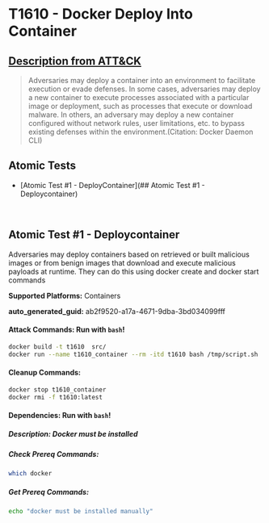 # T1610 - Docker Deploy Into Container
## [Description from ATT&CK](https://attack.mitre.org/techniques/T1610)
<blockquote>Adversaries may deploy a container into an environment to facilitate execution or evade defenses. In some cases, adversaries may deploy a new container to execute processes associated with a particular image or deployment, such as processes that execute or download malware. In others, an adversary may deploy a new container configured without network rules, user limitations, etc. to bypass existing defenses within the environment.(Citation: Docker Daemon CLI)
</blockquote>



## Atomic Tests

- [Atomic Test #1 - DeployContainer](## Atomic Test #1 - Deploycontainer)


<br/>

## Atomic Test #1 - Deploycontainer
  Adversaries may deploy containers based on retrieved or built malicious images or from benign images that download and execute malicious payloads at runtime. They can do this using docker create and docker start commands 

**Supported Platforms:** Containers


**auto_generated_guid:** ab2f9520-a17a-4671-9dba-3bd034099fff




#### Attack Commands: Run with `bash`! 


```bash
docker build -t t1610  src/
docker run --name t1610_container --rm -itd t1610 bash /tmp/script.sh
```

#### Cleanup Commands:
```bash
docker stop t1610_container
docker rmi -f t1610:latest 
```



#### Dependencies:  Run with `bash`!
##### Description: Docker must be installed
##### Check Prereq Commands:
```bash
which docker
```
##### Get Prereq Commands:
```bash
echo "docker must be installed manually"
```




<br/>
